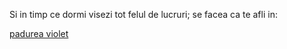 Si in timp ce dormi visezi tot felul de lucruri; se facea ca te afli in:

[padurea violet](padurea_violet/padurea_violet.md)
